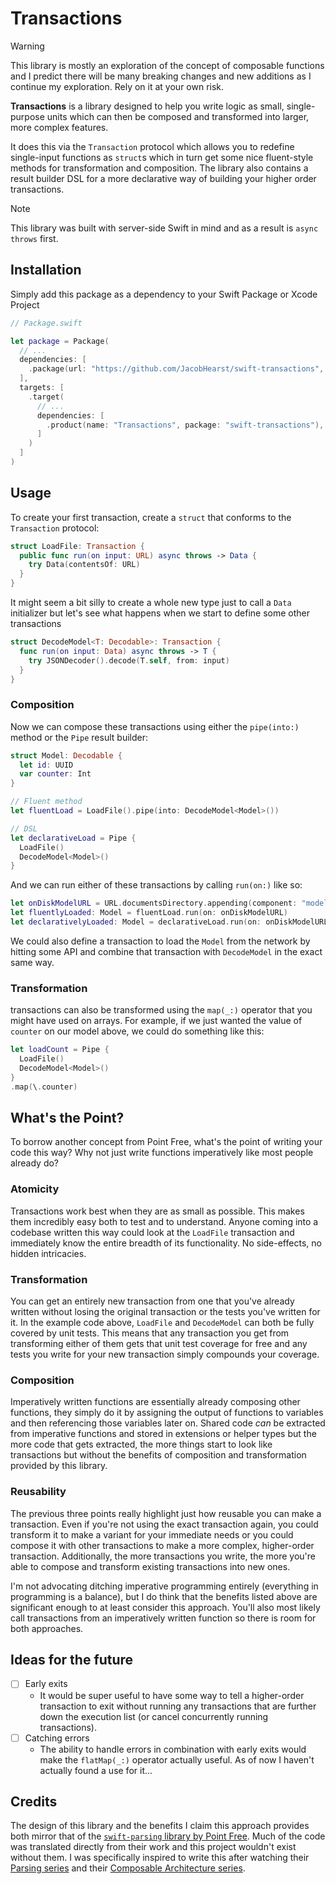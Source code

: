 # Transactions

> [!WARNING]
> This library is mostly an exploration of the concept of composable functions and I predict there will be many breaking changes and new additions as I continue my exploration. Rely on it at your own risk.

**Transactions** is a library designed to help you write logic as small, single-purpose units which can then be composed and transformed into larger, more complex features.

It does this via the `Transaction` protocol which allows you to redefine single-input functions as `struct`s which in turn get some nice fluent-style methods for transformation and composition. The library also contains a result builder DSL for a
more declarative way of building your higher order transactions.

> [!NOTE]
> This library was built with server-side Swift in mind and as a result is `async throws` first.

## Installation
Simply add this package as a dependency to your Swift Package or Xcode Project

```swift
// Package.swift

let package = Package(
  // ...
  dependencies: [
    .package(url: "https://github.com/JacobHearst/swift-transactions", branch: "main")
  ],
  targets: [
    .target(
      // ...
      dependencies: [
        .product(name: "Transactions", package: "swift-transactions"),
      ]
    )
  ]
)
```

## Usage
To create your first transaction, create a `struct` that conforms to the `Transaction` protocol:

```swift
struct LoadFile: Transaction {
  public func run(on input: URL) async throws -> Data {
    try Data(contentsOf: URL)
  }
}
```

It might seem a bit silly to create a whole new type just to call a `Data` initializer but let's see what happens when we start to define some other transactions

```swift
struct DecodeModel<T: Decodable>: Transaction {
  func run(on input: Data) async throws -> T {
    try JSONDecoder().decode(T.self, from: input)
  }
}
```

### Composition
Now we can compose these transactions using either the `pipe(into:)` method or the `Pipe` result builder:

```swift
struct Model: Decodable {
  let id: UUID
  var counter: Int
}

// Fluent method
let fluentLoad = LoadFile().pipe(into: DecodeModel<Model>())

// DSL
let declarativeLoad = Pipe {
  LoadFile()
  DecodeModel<Model>()
}
```

And we can run either of these transactions by calling `run(on:)` like so:

```swift
let onDiskModelURL = URL.documentsDirectory.appending(component: "model.json")
let fluentlyLoaded: Model = fluentLoad.run(on: onDiskModelURL)
let declarativelyLoaded: Model = declarativeLoad.run(on: onDiskModelURL)
```

We could also define a transaction to load the `Model` from the network by hitting some API and combine that transaction with `DecodeModel` in the exact same way.

### Transformation
transactions can also be transformed using the `map(_:)` operator that you might have used on arrays. For example, if we just wanted the value of `counter` on our model above, we could do something like this:
```swift
let loadCount = Pipe {
  LoadFile()
  DecodeModel<Model>()
}
.map(\.counter)
```

## What's the Point?
To borrow another concept from Point Free, what's the point of writing your code this way? Why not just write functions imperatively like most people already do?

### Atomicity
Transactions work best when they are as small as possible. This makes them incredibly easy both to test and to understand. Anyone coming into a codebase written this way could look at the `LoadFile` transaction and immediately know
the entire breadth of its functionality. No side-effects, no hidden intricacies.

### Transformation
You can get an entirely new transaction from one that you've already written without losing the original transaction or the tests you've written for it. In the example code above, `LoadFile` and `DecodeModel` can both be fully covered by
unit tests. This means that any transaction you get from transforming either of them gets that unit test coverage for free and any tests you write for your new transaction simply compounds your coverage.

### Composition
Imperatively written functions are essentially already composing other functions, they simply do it by assigning the output of functions to variables and then referencing those variables later on. Shared code _can_ be extracted from imperative
functions and stored in extensions or helper types but the more code that gets extracted, the more things start to look like transactions but without the benefits of composition and transformation provided by this library.

### Reusability
The previous three points really highlight just how reusable you can make a transaction. Even if you're not using the exact transaction again, you could transform it to make a variant for your immediate needs or you could compose it with other transactions to make a more complex, higher-order transaction. Additionally, the more transactions you write, the more you're able to compose and transform existing transactions into new ones.

I'm not advocating ditching imperative programming entirely (everything in programming is a balance), but I do think that the benefits listed above are significant enough to at least consider this approach. You'll also most likely call transactions
from an imperatively written function so there is room for both approaches.

## Ideas for the future
- [ ] Early exits
  - It would be super useful to have some way to tell a higher-order transaction to exit without running any transactions that are further down the execution list (or cancel concurrently running transactions).
- [ ] Catching errors
  - The ability to handle errors in combination with early exits would make the `flatMap(_:)` operator actually useful. As of now I haven't actually found a use for it...

## Credits
The design of this library and the benefits I claim this approach provides both mirror that of the [`swift-parsing` library by Point Free](https://github.com/pointfreeco/swift-parsing). Much of the code was translated directly from
their work and this project wouldn't exist without them. I was specifically inspired to write this after watching their [Parsing series](https://www.pointfree.co/collections/parsing) and their
[Composable Architecture series](https://www.pointfree.co/collections/composable-architecture).
